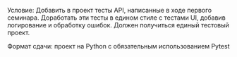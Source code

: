 Условие: Добавить в проект тесты API, написанные в ходе первого семинара.
Доработать эти тесты в едином стиле с тестами UI, добавив логирование и обработку ошибок. Должен получиться единый тестовый проект.

Формат сдачи: проект на Python с обязательным использованием Pytest